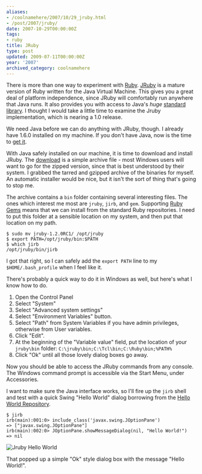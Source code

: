 ```yaml
---
aliases:
- /coolnamehere/2007/10/29_jruby.html
- /post/2007/jruby/
date: 2007-10-29T00:00:00Z
tags:
- ruby
title: JRuby
type: post
updated: 2009-07-11T00:00:00Z
year: '2007'
archived_category: coolnamehere
---
```


[Ruby]: /tags/ruby/
[JRuby]: http://jruby.org/

There is more than one way to experiment with [Ruby][]. [JRuby][]
is a mature version of Ruby written for the Java Virtual Machine. This gives 
you a great deal of platform independence, since JRuby will comfortably run 
anywhere that Java runs. It also provides you with access to Java's *huge* [standard 
library](http://www.java.com/en/download/index.jsp). I thought I would take a little 
time to examine the Jruby implementation, which is nearing a 1.0 release.
<!-- TEASER_END -->

We need Java before we can do anything with JRuby, though. I already have 1.6.0 
installed on my machine. If you don't have Java, now is the time to [get 
it](http://www.java.com/en/download/index.jsp).

With Java safely installed on our machine, it is time to download and install 
JRuby. The [download](http://jruby.org/download) is a simple 
archive file - most Windows users will want to go for the zipped version, 
since that is best understood by their system. I grabbed the tarred and gzipped 
archive of the binaries for myself. An automatic installer would be nice, but
it isn't the sort of thing that's going to stop me.

The archive contains a `bin` folder containing several interesting files. The 
ones which interest me most are `jruby`, `jirb`, and `gem`. Supporting [Ruby 
Gems](http://rubygems.org/) means that we can install from the standard Ruby 
repositories. I need to put this folder at a sensible location on my system, 
and then put that location on my path.

    $ sudo mv jruby-1.2.0RC1/ /opt/jruby
    $ export PATH=/opt/jruby/bin:$PATH
    $ which jirb
    /opt/jruby/bin/jirb

I got that right, so I can safely add the `export PATH` line to my `$HOME/.bash_profile` 
when I feel like it.

There's probably a quick way to do it in Windows as well, but here's what I know how to do.

1. Open the Control Panel
2. Select "System"
3. Select "Advanced system settings"
4. Select "Environment Variables" button. 
5. Select "Path" from System Variables if you have admin privileges, otherwise 
   from User variables. 
6. Click "Edit". 
7. At the beginning of the "Variable value" field, put the location of your 
   `jruby\bin` folder: `C:\jruby\bin;C:\Tcl\bin;C:\Ruby\bin;%PATH%`
8. Click "Ok" until all those lovely dialog boxes go away.

Now you should be able to access the JRuby commands from any console. The Windows command
prompt is accessible via the Start Menu, under Accessories. 

I want to make sure the Java interface works, so I'll fire up the `jirb` shell 
and test with a quick Swing "Hello World" dialog borrowing from the [Hello 
World Repository](http://www.roesler-ac.de/wolfram/hello.htm#Java-Swing).

    $ jirb
    irb(main):001:0> include_class('javax.swing.JOptionPane')
    => ["javax.swing.JOptionPane"]
    irb(main):002:0> JOptionPane.showMessageDialog(nil, "Hello World!")
    => nil

![Jruby Hello World](/img/2007/jruby-hello.png)

That popped up a simple "Ok" style dialog box with the message "Hello World!". 


